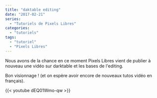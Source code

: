 ```yaml
---
title: "daktable editing"
date: "2017-02-21"
series:
  - "Tutoriels de Pixels Libres"
categories: 
  - "tutoriels"
tags: 
  - "tutoriel"
  - "Pixels Libres"
---
```


Nous avons de la chance en ce moment Pixels Libres vient de publier à nouveau une vidéo sur darktable et les bases de l'editing.

Bon visionnage ! (et on espère avoir encore de nouveaux tutos vidéo en français).

{{< youtube dEQ01Wmo-qw >}}
